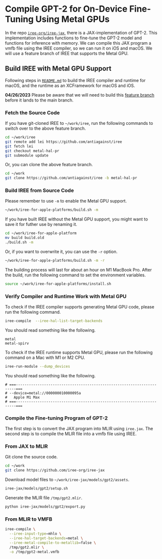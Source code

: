 # Compile GPT-2 for On-Device Fine-Tuning Using Metal GPUs

In the repo [`iree-org/iree-jax`](https://github.com/iree-org/iree-jax/tree/main/models/gpt2), there is a JAX-implementation of GPT-2. This implementation includes functions to fine-tune the GPT-2 model and functions for inference with memory. We can compile this JAX program a vmfb file using the IREE compiler, so we can run it on iOS and macOS.  We will use a feature branch of IREE that supports the Metal GPU.

## Build IREE with Metal GPU Support

Following steps in [`README.md`](/README.md) to build the IREE compiler and runtime for macOS, and the runtime as an XCFramework for macOS and iOS.

**04/26/2023** Please be aware that we will need to build this [feature branch](https://github.com/antiagainst/iree/tree/metal-hal-pr) before it lands to the main branch.

### Fetch the Source Code

If you have git-cloned IREE to `~/work/iree`, run the following commands to switch over to the above feature branch.

```bash
cd ~/work/iree
git remote add lei https://github.com/antiagainst/iree
git fetch lei
git checkout metal-hal-pr
git submodule update
```

Or, you can clone the above feature branch.

```bash
cd ~/work
git clone https://github.com/antiagainst/iree -b metal-hal-pr
```

### Build IREE from Source Code

Please remember to use `-m` to enable the Metal GPU support.

```bash
~/work/iree-for-apple-platforms/build.sh -m
```

If you have built IREE without the Metal GPU support, you might want to save it for futher use by renaming it.

```bash
cd ~/work/iree-for-apple-platform
mv build build.old
./build.sh -m
```

Or, if you want to overwrite it, you can use the `-r` option.

```bash
~/work/iree-for-apple-platforms/build.sh -m -r
```

The building process will last for about an hour on M1 MacBook Pro.  After the build, run the following command to set the environment variables.

```bash
source ~/work/iree-for-apple-platforms/install.sh
```

### Verify Compiler and Runtime Work with Metal GPU

To check if the IREE compiler supports generating Metal GPU code, please run the following command.

```bash
iree-compile  --iree-hal-list-target-backends
```

You should read something like the following.

```
metal
metal-spirv
```

To check if the IREE runtime supports Metal GPU, please run the following command on a Mac with M1 or M2 CPU.

```bash
iree-run-module --dump_devices
```

You should read something like the following.

```
# ===----------------------------------------------------------------------===
# --device=metal://000000010000095a
#   Apple M1 Max
# ===----------------------------------------------------------------------===
```

### Compile the Fine-tuning Program of GPT-2

The first step is to convert the JAX program into MLIR using `iree.jax`.  The second step is to compile the MLIR file into a vmfb file using IREE.

### From JAX to MLIR

Git clone the source code.

```bash
cd ~/work
git clone https://github.com/iree-org/iree-jax
```

Download model files to `~/work/iree-jax/models/gpt2/assets`.

```bash
iree-jax/models/gpt2/setup.sh
```

Generate the MLIR file `/tmp/gpt2.mlir`.

```bash
python iree-jax/models/gpt2/export.py
```

### From MLIR to VMFB

```bash
iree-compile \
  --iree-input-type=mhlo \
  --iree-hal-target-backends=metal \
  --iree-metal-compile-to-metallib=false \
  /tmp/gpt2.mlir \
  -o /tmp/gpt2-metal.vmfb
```
